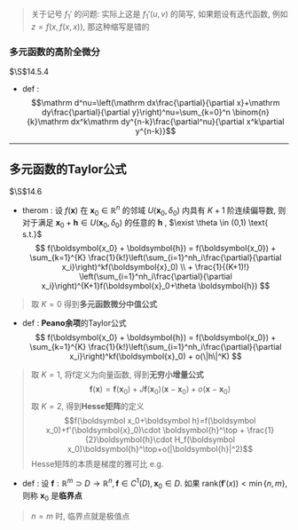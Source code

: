 > 关于记号 $f_1'$ 的问题:  实际上这是 $f_1'(u,v)$ 的简写, 如果题设有迭代函数, 例如 $z=f(x,f(x,x))$, 那这种缩写是错的

### 多元函数的高阶全微分
$\S$14.5.4
- def :
$$\mathrm d^nu=\left(\mathrm dx\frac{\partial}{\partial x}+\mathrm dy\frac{\partial}{\partial y}\right)^nu=\sum_{k=0}^n \binom{n}{k}\mathrm dx^k\mathrm dy^{n-k}\frac{\partial^nu}{\partial x^k\partial y^{n-k}}$$

___
## 多元函数的Taylor公式
$\S$14.6
- therom : 设 $f(\boldsymbol{x})$ 在 $\boldsymbol{x}_0\in \mathbb R^n$ 的邻域 $U(\boldsymbol{x}_0,\delta_0)$ 内具有 $K+1$ 阶连续偏导数, 则对于满足 $\boldsymbol{x}_0+\boldsymbol{h}\in U(\boldsymbol{x}_0,\delta_0)$ 的任意的 $\boldsymbol{h}$ , $\exist \theta \in (0,1) \text{ s.t.}$
$$
f(\boldsymbol{x_0} + \boldsymbol{h}) = f(\boldsymbol{x_0}) + \sum_{k=1}^{K} \frac{1}{k!}\left(\sum_{i=1}^nh_i\frac{\partial}{\partial x_i}\right)^kf(\boldsymbol{x}_0) \\ + \frac{1}{(K+1)!} \left(\sum_{i=1}^nh_i\frac{\partial}{\partial x_i}\right)^{K+1}f(\boldsymbol{x}_0+\theta \boldsymbol{h})
$$
> 取 $K=0$ 得到**多元函数微分中值公式**

- def : **Peano余项**的Taylor公式
$$
f(\boldsymbol{x_0} + \boldsymbol{h}) = f(\boldsymbol{x_0}) + \sum_{k=1}^{K} \frac{1}{k!}\left(\sum_{i=1}^nh_i\frac{\partial}{\partial x_i}\right)^kf(\boldsymbol{x}_0) + o(\|h\|^K)
$$

> 取 $K=1$, 将f定义为向量函数, 得到**无穷小增量公式**
$$\boldsymbol{f}(\boldsymbol{x})=\boldsymbol{f}(\boldsymbol{x}_0)+J\boldsymbol{f}(\boldsymbol{x}_0)(\boldsymbol{x}-\boldsymbol{x}_0)+o(\boldsymbol{x}-\boldsymbol{x}_0)$$
> 取 $K=2$, 得到**Hesse矩阵**的定义
$$f(\boldsymbol x_0+\boldsymbol h)=f(\boldsymbol x_0)+f'(\boldsymbol{x}_0)\cdot \boldsymbol{h}^\top + \frac{1}{2}\boldsymbol{h}\cdot H_f(\boldsymbol x_0)\boldsymbol{h}^\top+o(|\boldsymbol{h}|^2)$$
Hesse矩阵的本质是梯度的雅可比
e.g. 

- def : 设 $\boldsymbol{f} : \mathbb R^m \supset D\rightarrow \mathbb R^n, \boldsymbol{f}\in C^1(D), \boldsymbol{x}_0\in D$. 如果 $\text{rank} (\boldsymbol{f}' (x))<\min\{n,m\}$, 则称 $\boldsymbol{x}_0$ 是**临界点**
> $n=m$ 时, 临界点就是极值点